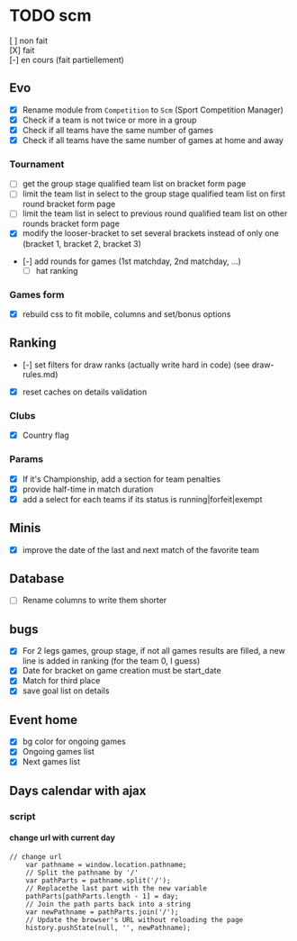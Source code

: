 # TODO scm
[ ] non fait  
[X] fait  
[-] en cours (fait partiellement)  
## Evo
- [X] Rename module from `Competition` to `Scm` (Sport Competition Manager)
- [X] Check if a team is not twice or more in a group
- [X] Check if all teams have the same number of games
- [X] Check if all teams have the same number of games at home and away
### Tournament
- [ ] get the group stage qualified team list on bracket form page
- [ ] limit the team list in select to the group stage qualified team list on first round bracket form page
- [ ] limit the team list in select to previous round qualified team list on other rounds bracket form page
- [X] modify the looser-bracket to set several brackets instead of only one (bracket 1, bracket 2, bracket 3)
- [-] add rounds for games (1st matchday, 2nd matchday, ...)
    - [ ] hat ranking
### Games form
- [X] rebuild css to fit mobile, columns and set/bonus options
## Ranking
- [-] set filters for draw ranks (actually write hard in code) (see draw-rules.md)
- [X] reset caches on details validation
### Clubs
- [X] Country flag
### Params
- [X] If it's Championship, add a section for team penalties
- [X] provide half-time in match duration
- [X] add a select for each teams if its status is running|forfeit|exempt
## Minis
- [X] improve the date of the last and next match of the favorite team

## Database
- [ ] Rename columns to write them shorter

## bugs
- [X] For 2 legs games, group stage, if not all games results are filled, a new line is added in ranking (for the team 0, I guess)
- [X] Date for bracket on game creation must be start_date
- [X] Match for third place
- [X] save goal list on details
## Event home
- [X] bg color for ongoing games
- [X] Ongoing games list
- [X] Next games list

## Days calendar with ajax
### script
#### change url with current day
```
// change url
    var pathname = window.location.pathname;
    // Split the pathname by '/'
    var pathParts = pathname.split('/');
    // Replacethe last part with the new variable
    pathParts[pathParts.length - 1] = day;
    // Join the path parts back into a string
    var newPathname = pathParts.join('/');
    // Update the browser's URL without reloading the page
    history.pushState(null, '', newPathname);
```
